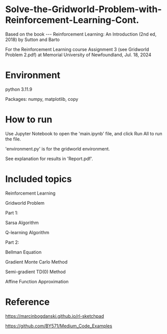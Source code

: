 # Solve-the-Gridworld-Problem-with-Reinforcement-Learning-Cont.
Based on the book --- Reinforcement Learning: An Introduction (2nd ed, 2018) by Sutton and Barto

For the Reinforcement Learning course Assignment 3 (see Gridworld Problem 2.pdf) at Memorial University of Newfoundland, Jul. 18, 2024

# Environment
python 3.11.9

Packages: numpy, matplotlib, copy

# How to run
Use Jupyter Notebook to open the 'main.ipynb' file, and click Run All to run the file. 

'environment.py' is for the gridworld environment.

See explanation for results in 'Report.pdf'.

# Included topics
Reinforcement Learning

Gridworld Problem

Part 1:

Sarsa Algorithm

Q-learning Algorithm

Part 2:

Bellman Equation

Gradient Monte Carlo Method

Semi-gradient TD(0) Method

Affine Function Approximation

# Reference
https://marcinbogdanski.github.io/rl-sketchpad

https://github.com/BY571/Medium_Code_Examples

